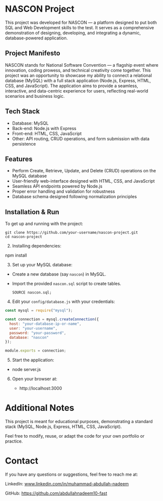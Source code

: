 # NASCON Project

This project was developed for NASCON — a platform designed to put both SQL and Web Development skills to the test. It serves as a comprehensive demonstration of designing, developing, and integrating a dynamic, database-powered application.

## Project Manifesto

NASCON stands for National Software Convention — a flagship event where innovation, coding prowess, and technical creativity come together. This project was an opportunity to showcase my ability to connect a relational database (MySQL) with a full stack application (Node.js, Express, HTML, CSS, and JavaScript). The application aims to provide a seamless, interactive, and data-centric experience for users, reflecting real-world scenarios and business logic.

## Tech Stack

- Database: MySQL  
- Back-end: Node.js with Express  
- Front-end: HTML, CSS, JavaScript  
- Other: API routing, CRUD operations, and form submission with data persistence  

## Features

- Perform Create, Retrieve, Update, and Delete (CRUD) operations on the MySQL database  
- User-friendly web-interface designed with HTML, CSS, and JavaScript  
- Seamless API endpoints powered by Node.js  
- Proper error handling and validation for robustness  
- Database schema designed following normalization principles  

## Installation & Run

To get up and running with the project:
```
git clone https://github.com/your-username/nascon-project.git
cd nascon-project
```

2. Installing dependencies:

npm install

3. Set up your MySQL database:

- Create a new database (say `nascon`) in MySQL.  
- Import the provided `nascon.sql` script to create tables.

  ```
  SOURCE nascon.sql;
  ```

 4. Edit your `config/database.js` with your credentials:
```js
const mysql = require("mysql");

const connection = mysql.createConnection({ 
  host: "your-database-ip-or-name",
  user: "your-username",
  password: "your-password",
  database: "nascon"
});

module.exports = connection;
```
5.
    Start the application:
  - node server.js


6. Open your browser at:

   - http://localhost:3000

# Additional Notes

This project is meant for educational purposes, demonstrating a standard stack (MySQL, Node.js, Express, HTML, CSS, JavaScript).

Feel free to modify, reuse, or adapt the code for your own portfolio or practice.

# Contact

If you have any questions or suggestions, feel free to reach me at:

LinkedIn: www.linkedin.com/in/muhammad-abdullah-nadeem

GitHub: https://github.com/abdullahnadeem10-fast

